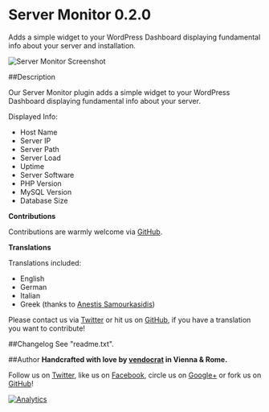 Server Monitor 0.2.0
====================

Adds a simple widget to your WordPress Dashboard displaying fundamental info about your server and installation.

![Server Monitor Screenshot](https://github.com/vendocrat/WordPress-Server-Monitor/blob/master/screenshot-1.png)

##Description

Our Server Monitor plugin adds a simple widget to your WordPress Dashboard displaying fundamental info about your server.

Displayed Info:

*   Host Name
*   Server IP
*   Server Path
*   Server Load
*   Uptime
*   Server Software
*   PHP Version
*   MySQL Version
*   Database Size

**Contributions**

Contributions are warmly welcome via [GitHub](https://github.com/vendocrat/WordPress-Server-Monitor).

**Translations**

Translations included:

*   English
*   German
*   Italian
*   Greek (thanks to [Anestis Samourkasidis](https://wordpress.org/support/profile/samourkasidis))

Please contact us via [Twitter](https://twitter.com/vendocrat) or hit us on [GitHub](https://github.com/vendocrat/), if you have a translation you want to contribute!

##Changelog
See "readme.txt".

##Author
**Handcrafted with love by [vendocrat](http://vendocr.at/) in Vienna &amp; Rome.**

Follow us on [Twitter](https://twitter.com/vendocrat), like us on [Facebook](https://www.facebook.com/vendocrat), circle us on [Google+](https://plus.google.com/+vendocrat) or fork us on [GitHub](https://github.com/vendocrat)!

[![Analytics](https://ga-beacon.appspot.com/UA-57742328-1/vendocrat/WordPress-Server-Monitor)](https://github.com/igrigorik/ga-beacon)